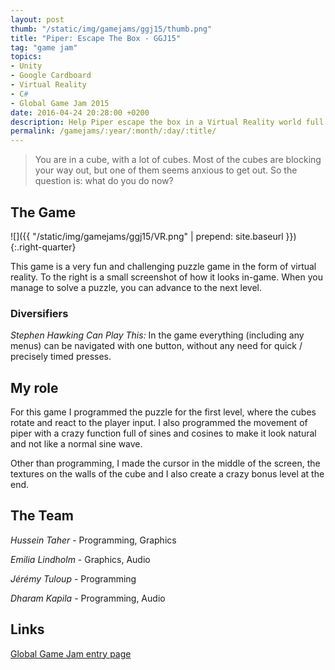 ```yaml
---
layout: post
thumb: "/static/img/gamejams/ggj15/thumb.png"
title: "Piper: Escape The Box - GGJ15"
tag: "game jam"
topics:
- Unity
- Google Cardboard
- Virtual Reality
- C#
- Global Game Jam 2015
date: 2016-04-24 20:28:00 +0200
description: Help Piper escape the box in a Virtual Reality world full of puzzles and adventures.
permalink: /gamejams/:year/:month/:day/:title/
---
```


> You are in a cube, with a lot of cubes. Most of the cubes are blocking your way out, but one of them seems anxious to get out. So the question is: what do you do now?


## The Game

![]({{ "/static/img/gamejams/ggj15/VR.png" | prepend: site.baseurl }}){:.right-quarter}

This game is a very fun and challenging puzzle game in the form of virtual reality.
To the right is a small screenshot of how it looks in-game.
When you manage to solve a puzzle, you can advance to the next level.

### Diversifiers

*Stephen Hawking Can Play This:* In the game everything (including any menus) can be navigated with one button, without any need for quick / precisely timed presses.


## My role

For this game I programmed the puzzle for the first level, where the cubes rotate and react to the player input.
I also programmed the movement of piper with a crazy function full of sines and cosines to make it look natural and not like a normal sine wave.

Other than programming, I made the cursor in the middle of the screen, the textures on the walls of the cube and I also create a crazy bonus level at the end.


## The Team

*Hussein Taher* - Programming, Graphics

*Emilia Lindholm* - Graphics, Audio

*Jérémy Tuloup* - Programming

*Dharam Kapila* - Programming, Audio


## Links

<a class="button lift-3 rippleParent" href="http://globalgamejam.org/2015/games/piper-escape-box">Global Game Jam entry page</a>


